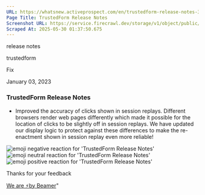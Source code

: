 ```yaml
---
URL: https://whatsnew.activeprospect.com/en/trustedform-release-notes-36
Page Title: TrustedForm Release Notes
Screenshot URL: https://service.firecrawl.dev/storage/v1/object/public/media/screenshot-a4c0eaae-7db3-4bdc-846c-08d042107390.png
Scraped At: 2025-05-30 01:37:50.675
---
```

release notes





trustedform




Fix




January 03, 2023

### TrustedForm Release Notes

- Improved the accuracy of clicks shown in session replays. Different browsers render web pages differently which made it possible for the location of clicks to be slightly off in session replays. We have updated our display logic to protect against these differences to make the re-enactment shown in session replay even more reliable!

![emoji negative reaction for 'TrustedForm Release Notes'](https://app.getbeamer.com/images/emojiNeg.svg)![emoji neutral reaction for 'TrustedForm Release Notes'](https://app.getbeamer.com/images/emojiNeut.svg)![emoji positive reaction for 'TrustedForm Release Notes'](https://app.getbeamer.com/images/emojiPos.svg)

Thanks for your feedback

[We are ⚡by Beamer](https://www.getbeamer.com/?ref=watermark_MErKJCnu12412_public&company=ActiveProspect&watermarkRef=powered&utm_term=MErKJCnu12412&utm_content=ActiveProspect&utm_source=standalone&utm_medium=footer&utm_campaign=powered)"

